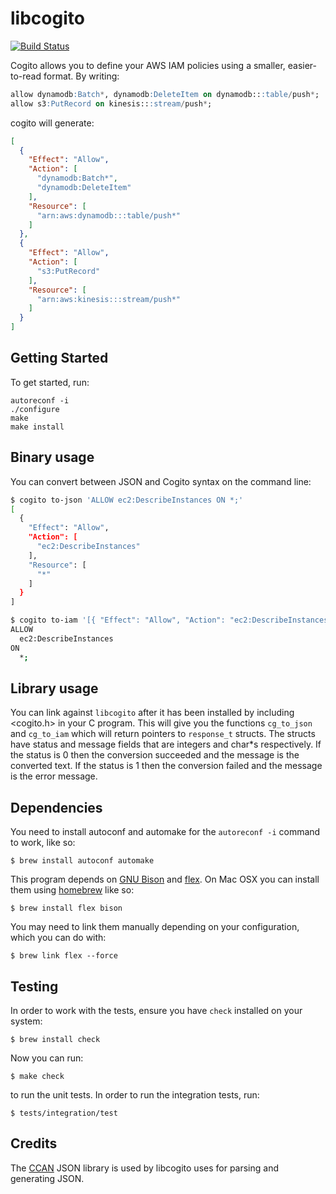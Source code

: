 # libcogito

[![Build Status](https://travis-ci.com/localytics/libcogito.svg?token=kQUiABmGkzyHdJdMnCnv&branch=master)](https://travis-ci.com/localytics/libcogito)

Cogito allows you to define your AWS IAM policies using a smaller, easier-to-read format. By writing:

```sql
allow dynamodb:Batch*, dynamodb:DeleteItem on dynamodb:::table/push*;
allow s3:PutRecord on kinesis:::stream/push*;
```

cogito will generate:

```json
[
  {
    "Effect": "Allow",
    "Action": [
      "dynamodb:Batch*",
      "dynamodb:DeleteItem"
    ],
    "Resource": [
      "arn:aws:dynamodb:::table/push*"
    ]
  },
  {
    "Effect": "Allow",
    "Action": [
      "s3:PutRecord"
    ],
    "Resource": [
      "arn:aws:kinesis:::stream/push*"
    ]
  }
]
```

## Getting Started

To get started, run:

```
autoreconf -i
./configure
make
make install
```

## Binary usage

You can convert between JSON and Cogito syntax on the command line:

```bash
$ cogito to-json 'ALLOW ec2:DescribeInstances ON *;'
[
  {
    "Effect": "Allow",
    "Action": [
      "ec2:DescribeInstances"
    ],
    "Resource": [
      "*"
    ]
  }
]

$ cogito to-iam '[{ "Effect": "Allow", "Action": "ec2:DescribeInstances", "Resource": "*" }]'
ALLOW
  ec2:DescribeInstances
ON
  *;
```

## Library usage

You can link against `libcogito` after it has been installed by including <cogito.h> in your C program. This will give you the functions `cg_to_json` and `cg_to_iam` which will return pointers to `response_t` structs. The structs have status and message fields that are integers and char*s respectively. If the status is 0 then the conversion succeeded and the message is the converted text. If the status is 1 then the conversion failed and the message is the error message.

## Dependencies

You need to install autoconf and automake for the `autoreconf -i` command to
work, like so:

    $ brew install autoconf automake

This program depends on [GNU Bison](https://www.gnu.org/software/bison/) and [flex](http://flex.sourceforge.net/). On Mac OSX you can install them using [homebrew](http://brew.sh/) like so:

    $ brew install flex bison

You may need to link them manually depending on your configuration, which you can do with:

    $ brew link flex --force

## Testing

In order to work with the tests, ensure you have `check` installed on your system:

    $ brew install check

Now you can run:

    $ make check

to run the unit tests. In order to run the integration tests, run:

    $ tests/integration/test

## Credits

The [CCAN](https://ccodearchive.net/) JSON library is used by libcogito uses for parsing and generating JSON.

